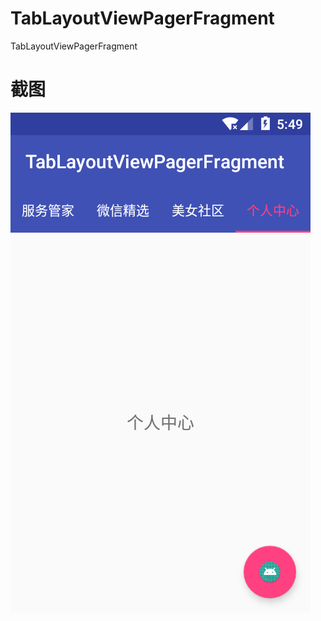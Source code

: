 # TabLayoutViewPagerFragment
TabLayoutViewPagerFragment

# 截图
![](https://github.com/jinhuizxc/TabLayoutViewPagerFragment/blob/master/img/img2.png)
